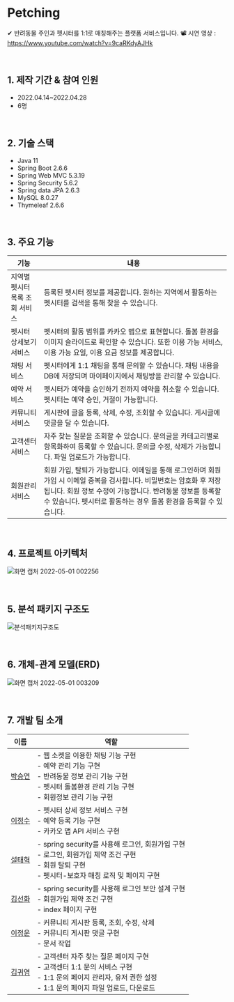 # Petching
✔ 반려동물 주인과 펫시터를 1:1로 매칭해주는 플랫폼 서비스입니다.
📽 시연 영상 : https://www.youtube.com/watch?v=9caRKdyAJHk

<br>

## 1. 제작 기간 & 참여 인원
- 2022.04.14~2022.04.28
- 6명

<br>

## 2. 기술 스택
- Java 11
- Spring Boot 2.6.6
- Spring Web MVC 5.3.19
- Spring Security 5.6.2
- Spring data JPA 2.6.3
- MySQL 8.0.27
- Thymeleaf 2.6.6

<br>

## 3. 주요 기능
|기능|내용|
|--|--|
|지역별 펫시터 목록 조회 서비스|등록된 펫시터 정보를 제공합니다. 원하는 지역에서 활동하는 펫시터를 검색을 통해 찾을 수 있습니다.|
|펫시터 상세보기 서비스|펫시터의 활동 범위를 카카오 맵으로 표현합니다. 돌봄 환경을 이미지 슬라이드로 확인할 수 있습니다. 또한 이용 가능 서비스, 이용 가능 요일, 이용 요금 정보를 제공합니다.|
|채팅 서비스|펫시터에게 1:1 채팅을 통해 문의할 수 있습니다. 채팅 내용을 DB에 저장되며 마이페이지에서 채팅방을 관리할 수 있습니다.|
|예약 서비스|펫시터가 예약을 승인하기 전까지 예약을 취소할 수 있습니다. 펫시터는 예약 승인, 거절이 가능합니다.|
|커뮤니티 서비스|게시판에 글을 등록, 삭제, 수정, 조회할 수 있습니다. 게시글에 댓글을 달 수 있습니다.|
|고객센터 서비스|자주 찾는 질문을 조회할 수 있습니다. 문의글을 카테고리별로 항목화하여 등록할 수 있습니다. 문의글 수정, 삭제가 가능합니다. 파일 업로드가 가능합니다.|
|회원관리 서비스|회원 가입, 탈퇴가 가능합니다. 이메일을 통해 로그인하며 회원가입 시 이메일 중복을 검사합니다. 비밀번호는 암호화 후 저장됩니다. 회원 정보 수정이 가능합니다. 반려동물 정보를 등록할 수 있습니다. 펫시터로 활동하는 경우 돌봄 환경을 등록할 수 있습니다.|

<br>

## 4. 프로젝트 아키텍처
![화면 캡처 2022-05-01 002256](https://user-images.githubusercontent.com/65762496/166111758-9647d44e-eeae-4559-b28e-397a53e6fa89.png)

<br>

## 5. 분석 패키지 구조도 
![분석패키지구조도](https://user-images.githubusercontent.com/65762496/166111849-381540a5-3f54-48e7-af15-874fc04c9690.png)

<br>

## 6. 개체-관계 모델(ERD)
![화면 캡처 2022-05-01 003209](https://user-images.githubusercontent.com/65762496/166112107-e469986b-4cfa-44ec-b65f-807d8afeca21.png)

<br>

## 7. 개발 팀 소개
|이름|역할|
|--|--|
|[박승연](https://github.com/seungyeonpark)|- 웹 소켓을 이용한 채팅 기능 구현 <br>- 예약 관리 기능 구현 <br> - 반려동물 정보 관리 기능 구현 <br>- 펫시터 돌봄환경 관리 기능 구현 <br>- 회원정보 관리 기능 구현|
|[이정수](https://github.com/2cleanwater)|- 펫시터 상세 정보 서비스 구현 <br>- 예약 등록 기능 구현 <br>- 카카오 맵 API 서비스 구현|
|[설태혁](https://github.com/seoltaehyeok)|- spring security를 사용해 로그인, 회원가입 구현 <br>- 로그인, 회원가입 제약 조건 구현 <br>- 회원 탈퇴 구현 <br>- 펫시터-보호자 매칭 로직 및 페이지 구현|
|[김선화](https://github.com/hhhhhsh)|- spring security를 사용해 로그인 보안 설계 구현 <br>- 회원가입 제약 조건 구현 <br>- index 페이지 구현|
|[이정운](https://github.com/wjddns0882)|- 커뮤니티 게시판 등록, 조회, 수정, 삭제 <br>- 커뮤니티 게시판 댓글 구현 <br>- 문서 작업|
|[김귀영](https://github.com/Onlwu)|- 고객센터 자주 찾는 질문 페이지 구현 <br>- 고객센터 1:1 문의 서비스 구현 <br>- 1:1 문의 페이지 관리자, 유저 권한 설정 <br>- 1:1 문의 페이지 파일 업로드, 다운로드|

